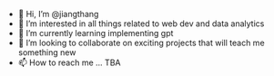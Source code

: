 - 👋 Hi, I’m @jiangthang
- 👀 I’m interested in all things related to web dev and data analytics
- 🌱 I’m currently learning implementing gpt
- 💞️ I’m looking to collaborate on exciting projects that will teach me something new
- 📫 How to reach me ... TBA

<!---
jiangthang/jiangthang is a ✨ special ✨ repository because its `README.md` (this file) appears on your GitHub profile.
You can click the Preview link to take a look at your changes.
--->
